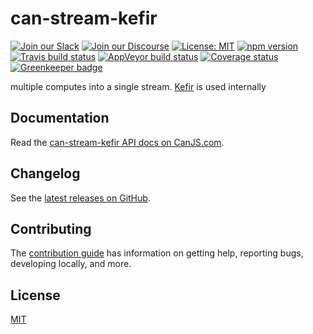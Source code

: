 # can-stream-kefir

[![Join our Slack](https://img.shields.io/badge/slack-join%20chat-611f69.svg)](https://www.bitovi.com/community/slack?utm_source=badge&utm_medium=badge&utm_campaign=pr-badge&utm_content=badge)
[![Join our Discourse](https://img.shields.io/discourse/https/forums.bitovi.com/posts.svg)](https://forums.bitovi.com/?utm_source=badge&utm_medium=badge&utm_campaign=pr-badge&utm_content=badge)
[![License: MIT](https://img.shields.io/badge/license-MIT-blue.svg)](https://github.com/canjs/can-stream-kefir/blob/master/LICENSE)
[![npm version](https://badge.fury.io/js/can-stream-kefir.svg)](https://www.npmjs.com/package/can-stream-kefir)
[![Travis build status](https://travis-ci.org/canjs/can-stream-kefir.svg?branch=master)](https://travis-ci.org/canjs/can-stream-kefir)
[![AppVeyor build status](https://ci.appveyor.com/api/projects/status/github/canjs/can-stream-kefir?branch=master&svg=true)](https://ci.appveyor.com/project/matthewp/can-stream-kefir)
[![Coverage status](https://coveralls.io/repos/github/canjs/can-stream-kefir/badge.svg?branch=master)](https://coveralls.io/github/canjs/can-stream-kefir?branch=master)
[![Greenkeeper badge](https://badges.greenkeeper.io/canjs/can-stream-kefir.svg)](https://greenkeeper.io/)

multiple computes into a single stream. [Kefir](https://rpominov.github.io/kefir/) is used internally

## Documentation

Read the [can-stream-kefir API docs on CanJS.com](https://canjs.com/doc/can-stream-kefir.html).

## Changelog

See the [latest releases on GitHub](https://github.com/canjs/can-stream-kefir/releases).

## Contributing

The [contribution guide](https://github.com/canjs/can-stream-kefir/blob/master/CONTRIBUTING.md) has information on getting help, reporting bugs, developing locally, and more.

## License

[MIT](https://github.com/canjs/can-stream-kefir/blob/master/LICENSE)
